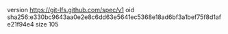 version https://git-lfs.github.com/spec/v1
oid sha256:e330bc9643aa0e2e8c6dd63e5641ec5368e18ad6bf3a1bef75f8d1afe21f94e4
size 105
